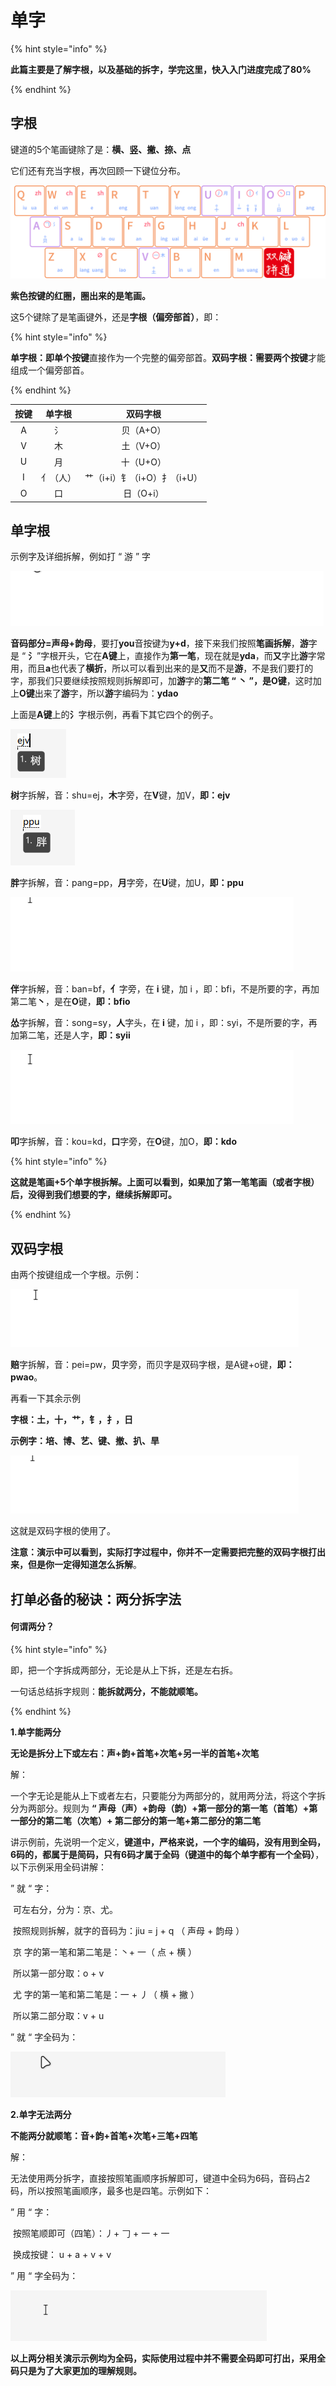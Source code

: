 # 单字

{% hint style="info" %}

**此篇主要是了解字根，以及基础的拆字，学完这里，快入入门进度完成了80%**

{% endhint %}

## 字根

键道的5个笔画键除了是：**横、竖、撇、捺、点**

它们还有充当字根，再次回顾一下键位分布。

![](../.gitbook/assets/xkjd-qwerty.png)

**紫色按键的红圈，圈出来的是笔画。**

这5个键除了是笔画键外，还是**字根（偏旁部首）**，即：

{% hint style="info" %}

**单字根：**即**单个按键**直接作为一个完整的偏旁部首。**双码字根：**需要**两个按键**才能组成一个偏旁部首。

{% endhint %}

| 按键 |  单字根  |          双码字根           |
| :--: | :------: | :-------------------------: |
|  A   |    氵    |          贝（A+O）          |
|  V   |    木    |          土（V+O）          |
|  U   |    月    |          十（U+O）          |
|  I   | 亻（人） | 艹（i+i）钅（i+O）扌（i+U） |
|  O   |    口    |          日（O+i）          |



## 单字根

示例字及详细拆解，例如打 “ 游 ” 字

![](../.gitbook/assets/Example05.gif)



**音码部分=声母+韵母**，要打**you**音按键为**y+d**，接下来我们按照**笔画拆解**，**游**字是 “ **氵**”字根开头，它在**A键**上，直接作为**第一笔**，现在就是**yda**，而**又**字比**游**字常用，而且**a**也代表了**横折**，所以可以看到出来的是**又**而不是**游**，不是我们要打的字，那我们只要继续按照规则拆解即可，加**游**字的**第二笔 “ 丶 ”，**是**O键**，这时加上**O键**出来了**游**字，所以**游**字编码为：**ydao**

上面是**A键**上的**氵**字根示例，再看下其它四个的例子。

![](../.gitbook/assets/Example06.png)

**树**字拆解，音：shu=ej，**木**字旁，在**V**键，加V，**即：ejv**

![](../.gitbook/assets/Example07.png)

**胖**字拆解，音：pang=pp，**月**字旁，在**U**键，加U，**即：ppu**

![](../.gitbook/assets/Example08.gif)

**伴**字拆解，音：ban=bf，**亻**字旁，在 **i** 键，加 i ，即：bfi，不是所要的字，再加第二笔**丶**，是在**O**键，**即：bfio**

**怂**字拆解，音：song=sy，**人**字头，在 **i** 键，加 i ，即：syi，不是所要的字，再加第二笔，还是人字，**即：syii**

![](../.gitbook/assets/Example09.gif)

**叩**字拆解，音：kou=kd，**口**字旁，在**O**键，加O，**即：kdo**

{% hint style="info" %}

**这就是笔画+5个单字根拆解。上面可以看到，如果加了第一笔笔画（或者字根）后，没得到我们想要的字，继续拆解即可。**

{% endhint %}



## 双码字根

由两个按键组成一个字根。示例：

![](../.gitbook/assets/Example10.gif)

**赔**字拆解，音：pei=pw，**贝**字旁，而贝字是双码字根，是A键+o键，**即：pwao**。

再看一下其余示例

**字根：土，十，艹，钅，扌，日**

**示例字：培、博、艺、键、撤、扒、旱**

![](../.gitbook/assets/Example11.gif)

这就是双码字根的使用了。

**注意：演示中可以看到，实际打字过程中，你并不一定需要把完整的双码字根打出来，但是你一定得知道怎么拆解**。



## 打单必备的秘诀：两分拆字法

#### 何谓两分？

{% hint style="info" %}

即，把一个字拆成两部分，无论是从上下拆，还是左右拆。

一句话总结拆字规则：**能拆就两分，不能就顺笔。**

{% endhint %}



**1.单字能两分**

**无论是拆分上下或左右：声+韵+首笔+次笔+另一半的首笔+次笔**

解：

​	一个字无论是能从上下或者左右，只要能分为两部分的，就用两分法，将这个字拆分为两部分。规则为 **“ 声母（声）+韵母（韵）+第一部分的第一笔（首笔）+第一部分的第二笔（次笔）+ 第二部分的第一笔+第二部分的第二笔**

讲示例前，先说明一个定义，**键道中，严格来说，一个字的编码，没有用到全码，6码的，都属于是简码，只有6码才属于全码（键道中的每个单字都有一个全码）**，以下示例采用全码讲解：

” 就 “ 字：

​	可左右分，分为：京、尤。

​	按照规则拆解，就字的音码为：jiu = j + q  （ 声母 + 韵母 ） 

​	京 字的第一笔和第二笔是：丶+ 一（ 点 + 横 ）

​	所以第一部分取：o + v	

​	尤 字的第一笔和第二笔是：一 + 丿（ 横 + 撇 ）

​	所以第二部分取：v + u	

” 就 “ 字全码为：

![](../.gitbook/assets/Example12.gif)

**2.单字无法两分**

**不能两分就顺笔：音+韵+首笔+次笔+三笔+四笔**

解：

​	无法使用两分拆字，直接按照笔画顺序拆解即可，键道中全码为6码，音码占2码，所以按照笔画顺序，最多也是四笔。示例如下：

” 用 “ 字：

​	按照笔顺即可（四笔）：丿+ 𠃌 + 一 + 一 

​	换成按键： u + a + v + v

” 用 “ 字全码为：

![](../.gitbook/assets/Example13.gif)



**以上两分相关演示示例均为全码，实际使用过程中并不需要全码即可打出，采用全码只是为了大家更加的理解规则。**

